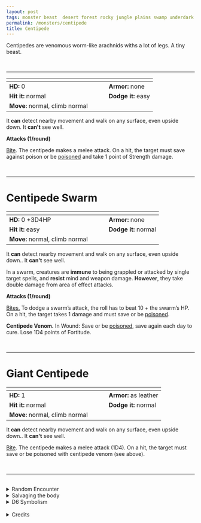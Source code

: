```yaml
---
layout: post
tags: monster beast  desert forest rocky jungle plains swamp underdark chaos cursed
permalink: /monsters/centipede
title: Centipede
---
```


Centipedes are venomous worm-like arachnids withs a lot of legs. A tiny beast.

<br>

---

|  <span style="display: inline-block; width:250px"></span>  |  |
| -------- | --------|
| **HD:** 0 | **Armor:** none  |
| **Hit it:** normal    | **Dodge it:** easy  |
| **Move:** normal, climb normal     |   | 

It **can** detect nearby movement and walk on any surface, even upside down.
It **can't** see well.

**Attacks (1/round)**

<ins>Bite</ins>. The centipede makes a melee attack. On a hit, the target must save against poison or be [poisoned](/2020/11/10/extra-rules/#conditions) and take 1 point of Strength damage.

<br>

---

# Centipede Swarm

|  <span style="display: inline-block; width:250px"></span>  |  |
| -------- | --------|
| **HD:** 0 +3D4HP | **Armor:** none  |
| **Hit it:** easy    | **Dodge it:** normal  |
| **Move:** normal, climb normal     |   | 

It **can** detect nearby movement and walk on any surface, even upside down..
It **can't** see well.

In a swarm, creatures are **immune** to being grappled or attacked by single target spells, and **resist** mind and weapon damage. **However**, they take double damage from area of effect attacks.

**Attacks (1/round)**

<ins>Bites.</ins> To dodge a swarm’s attack, the roll has to beat 10 + the swarm’s HP. On a hit, the target takes 1 damage and must save or be [poisoned](/2020/11/10/extra-rules/#conditions).

<span class="alchemy">**Centipede Venom.** In Wound: Save or be [poisoned](/2020/11/10/extra-rules/#conditions), save again each day to cure. Lose 1D4 points of Fortitude.</span>

<br>

---

# Giant Centipede

|  <span style="display: inline-block; width:250px"></span>  |  |
| -------- | --------|
| **HD:** 1 | **Armor:** as leather  |
| **Hit it:** normal    | **Dodge it:** normal  |
| **Move:** normal, climb normal     |   | 

It **can** detect nearby movement and walk on any surface, even upside down..
It **can't** see well.

<ins>Bite</ins>. The centipede makes a melee attack (1D4). On a hit, the target must save or be poisoned with centipede venom (see above).

<br>

---

<br>

<details markdown="1">
<summary>Random Encounter</summary>

1. **Monster:** 1D4 centipede swarms or 1D8 giant centipedes.
1. **Lair:** A narrow, damp crack in the ground. <br>    &nbsp; OR <br>    **Omen:** The sound of overturned earth.
1. **Spoor:** Paralyzed body, a centipede crawling out of its mouth.
1. **Tracks:** Dampness.
1. **Trace:** A single centipede (or giant centipede).
1. **Trace:** A dead rodent.
</details>

<details markdown="1">
<summary>Salvaging the body</summary>

Centipedes are a delicacy in certain circles; you need as many giant centipedes as there are players to make a day's ration. Collecting their venom is also a possibility.
</details>

<details markdown="1">
<summary>D6 Symbolism</summary>
In local cultures this beast is a symbol of ...

1. Death
1. Circle of life
1. Nightmares
1. Medicine
1. Earth
1. Taboo
</details>

<br>

<details markdown="1">
<summary>Credits</summary>
Nature's own aberration. I made them appropriately deadly with their venom. I thought it was interesting to have a monster that doesn't attack your HP. — SaltyGoo* </span>
</details>
